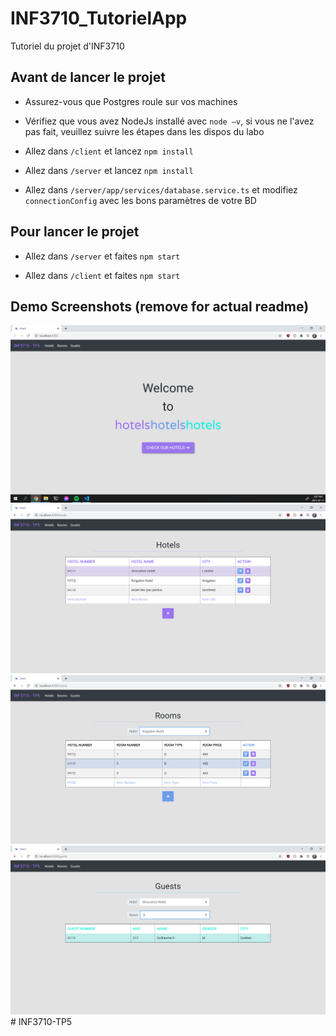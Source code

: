 # INF3710_TutorielApp

Tutoriel du projet d'INF3710

## Avant de lancer le projet
- Assurez-vous que Postgres roule sur vos machines 

- Vérifiez que vous avez NodeJs installé avec `node –v`, si vous ne l'avez pas fait, veuillez suivre les étapes dans les dispos du labo

- Allez dans `/client`  et lancez `npm install`

- Allez dans `/server` et lancez `npm install​`

- Allez dans `/server/app/services/database.service.ts` et modifiez `connectionConfig` avec les bons paramètres de votre BD​

## Pour lancer le projet

- Allez dans `/server` et faites `npm start`​

- Allez dans `/client` et faites `npm start`​

## Demo Screenshots (remove for actual readme)

![Main Page](./imgs/mainpage.PNG "Welcome Page")
![Hotels Page](./imgs/hotels.PNG "Hotels Page")
![Rooms Page](./imgs/rooms.PNG "Rooms Page")
![Guests Page](./imgs/guests.PNG "Guests Page")
#   I N F 3 7 1 0 - T P 5 
 
 